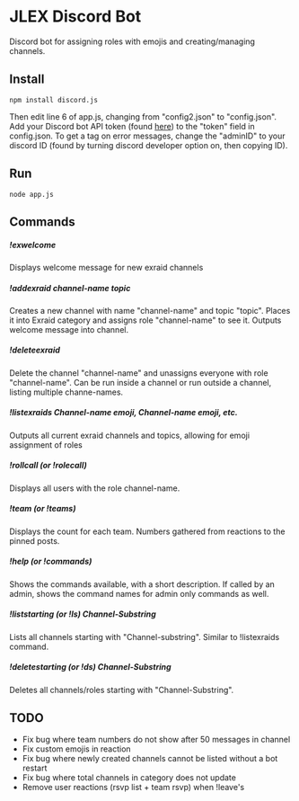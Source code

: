 JLEX Discord Bot
====================
Discord bot for assigning roles with emojis and creating/managing channels.

## Install
```
npm install discord.js
```
Then edit line 6 of app.js, changing from "config2.json" to "config.json".
Add your Discord bot API token (found [here](https://discordapp.com/developers/applications/me)) to the "token" field in config.json.
To get a tag on error messages, change the "adminID" to your discord ID (found by turning discord developer option on, then copying ID).
## Run
```
node app.js
```

## Commands

##### !exwelcome
Displays welcome message for new exraid channels

##### !addexraid channel-name topic
Creates a new channel with name "channel-name" and topic "topic". Places it into Exraid category and assigns role "channel-name" to see it. Outputs welcome message into channel.

##### !deleteexraid
Delete the channel "channel-name" and unassigns everyone with role "channel-name". Can be run inside a channel or run outside a channel, listing multiple channe-names.

##### !listexraids Channel-name emoji, Channel-name emoji, etc. 
Outputs all current exraid channels and topics, allowing for emoji assignment of roles

##### !rollcall (or !rolecall)
Displays all users with the role channel-name.

##### !team (or !teams)
Displays the count for each team. Numbers gathered from reactions to the pinned posts.

##### !help (or !commands)
Shows the commands available, with a short description. If called by an admin, shows the command names for admin only commands as well.

##### !liststarting (or !ls) Channel-Substring
Lists all channels starting with "Channel-substring". Similar to !listexraids command.

##### !deletestarting (or !ds) Channel-Substring
Deletes all channels/roles starting with "Channel-Substring".

## TODO
* Fix bug where team numbers do not show after 50 messages in channel
* Fix custom emojis in reaction
* Fix bug where newly created channels cannot be listed without a bot restart
* Fix bug where total channels in category does not update
* Remove user reactions (rsvp list + team rsvp) when !leave's
